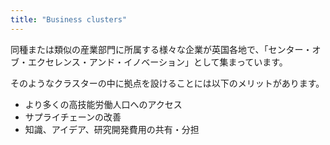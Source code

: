 ```yaml
---
title: "Business clusters"
---
```

同種または類似の産業部門に所属する様々な企業が英国各地で、「センター・オブ・エクセレンス・アンド・イノベーション」として集まっています。

そのようなクラスターの中に拠点を設けることには以下のメリットがあります。

- より多くの高技能労働人口へのアクセス
- サプライチェーンの改善
- 知識、アイデア、研究開発費用の共有・分担